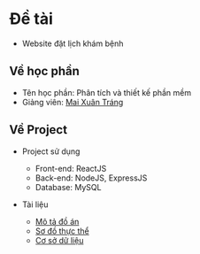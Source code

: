 # Đề tài

- Website đặt lịch khám bệnh

## Về học phần

- Tên học phần: Phân tích và thiết kế phần mềm
- Giảng viên: [Mai Xuân Tráng]

## Về Project

- Project sử dụng

  - Front-end: ReactJS
  - Back-end: NodeJS, ExpressJS
  - Database: MySQL

- Tài liệu
  - [Mô tả đồ án]
  - [Sơ đồ thực thể]
  - [Cơ sở dữ liệu]

[mai xuân tráng]: https://www.researchgate.net/profile/Mai-Trang
[mô tả đồ án]: ...
[sơ đồ thực thể]: ...
[cơ sở dữ liệu]: ...
